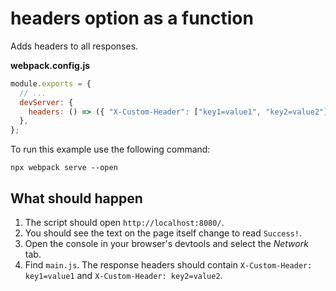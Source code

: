 # headers option as a function

Adds headers to all responses.

**webpack.config.js**

```js
module.exports = {
  // ...
  devServer: {
    headers: () => ({ "X-Custom-Header": ["key1=value1", "key2=value2"] }),
  },
};
```

To run this example use the following command:

```console
npx webpack serve --open
```

## What should happen

1. The script should open `http://localhost:8080/`.
2. You should see the text on the page itself change to read `Success!`.
3. Open the console in your browser's devtools and select the _Network_ tab.
4. Find `main.js`. The response headers should contain `X-Custom-Header: key1=value1` and `X-Custom-Header: key2=value2`.
